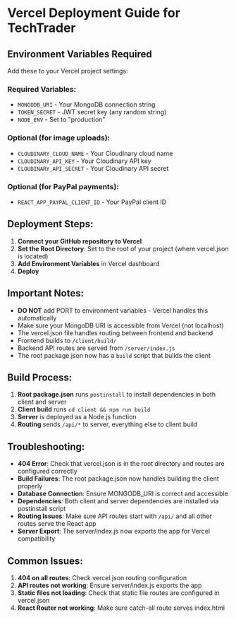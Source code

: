 # Vercel Deployment Guide for TechTrader

## Environment Variables Required

Add these to your Vercel project settings:

### Required Variables:
- `MONGODB_URI` - Your MongoDB connection string
- `TOKEN_SECRET` - JWT secret key (any random string)
- `NODE_ENV` - Set to "production"

### Optional (for image uploads):
- `CLOUDINARY_CLOUD_NAME` - Your Cloudinary cloud name
- `CLOUDINARY_API_KEY` - Your Cloudinary API key  
- `CLOUDINARY_API_SECRET` - Your Cloudinary API secret

### Optional (for PayPal payments):
- `REACT_APP_PAYPAL_CLIENT_ID` - Your PayPal client ID

## Deployment Steps:

1. **Connect your GitHub repository to Vercel**
2. **Set the Root Directory**: Set to the root of your project (where vercel.json is located)
3. **Add Environment Variables** in Vercel dashboard
4. **Deploy**

## Important Notes:

- **DO NOT** add PORT to environment variables - Vercel handles this automatically
- Make sure your MongoDB URI is accessible from Vercel (not localhost)
- The vercel.json file handles routing between frontend and backend
- Frontend builds to `/client/build/`
- Backend API routes are served from `/server/index.js`
- The root package.json now has a `build` script that builds the client

## Build Process:

1. **Root package.json** runs `postinstall` to install dependencies in both client and server
2. **Client build** runs `cd client && npm run build` 
3. **Server** is deployed as a Node.js function
4. **Routing** sends `/api/*` to server, everything else to client build

## Troubleshooting:

- **404 Error**: Check that vercel.json is in the root directory and routes are configured correctly
- **Build Failures**: The root package.json now handles building the client properly
- **Database Connection**: Ensure MONGODB_URI is correct and accessible
- **Dependencies**: Both client and server dependencies are installed via postinstall script
- **Routing Issues**: Make sure API routes start with `/api/` and all other routes serve the React app
- **Server Export**: The server/index.js now exports the app for Vercel compatibility

## Common Issues:

1. **404 on all routes**: Check vercel.json routing configuration
2. **API routes not working**: Ensure server/index.js exports the app
3. **Static files not loading**: Check that static file routes are configured in vercel.json
4. **React Router not working**: Make sure catch-all route serves index.html

